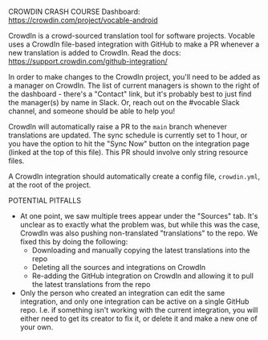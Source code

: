 CROWDIN CRASH COURSE
Dashboard: https://crowdin.com/project/vocable-android

CrowdIn is a crowd-sourced translation tool for software projects. Vocable uses a CrowdIn file-based
integration with GitHub to make a PR whenever a new translation is added to CrowdIn. Read the docs:
https://support.crowdin.com/github-integration/

In order to make changes to the CrowdIn project, you'll need to be added as a manager on CrowdIn.
The list of current managers is shown to the right of the dashboard - there's a "Contact" link, but
it's probably best to just find the manager(s) by name in Slack. Or, reach out on the #vocable
Slack channel, and someone should be able to help you!

CrowdIn will automatically raise a PR to the `main` branch whenever translations are updated. The
sync schedule is currently set to 1 hour, or you have the option to hit the "Sync Now" button on the
integration page (linked at the top of this file). This PR should involve only string resource
files.

A CrowdIn integration should automatically create a config file, `crowdin.yml`, at the root of the
project.

POTENTIAL PITFALLS

* At one point, we saw multiple trees appear under the "Sources" tab. It's unclear as to exactly
  what the problem was, but while this was the case, CrowdIn was also pushing non-translated
  "translations" to the repo. We fixed this by doing the following:
    * Downloading and manually copying the latest translations into the repo
    * Deleting all the sources and integrations on CrowdIn
    * Re-adding the GitHub integration on CrowdIn and allowing it to pull the latest translations
      from the repo
* Only the person who created an integration can edit the same integration, and only one integration
  can be active on a single GitHub repo. I.e. if something isn't working with the current
  integration, you will either need to get its creator to fix it, or delete it and make a new one of
  your own.
